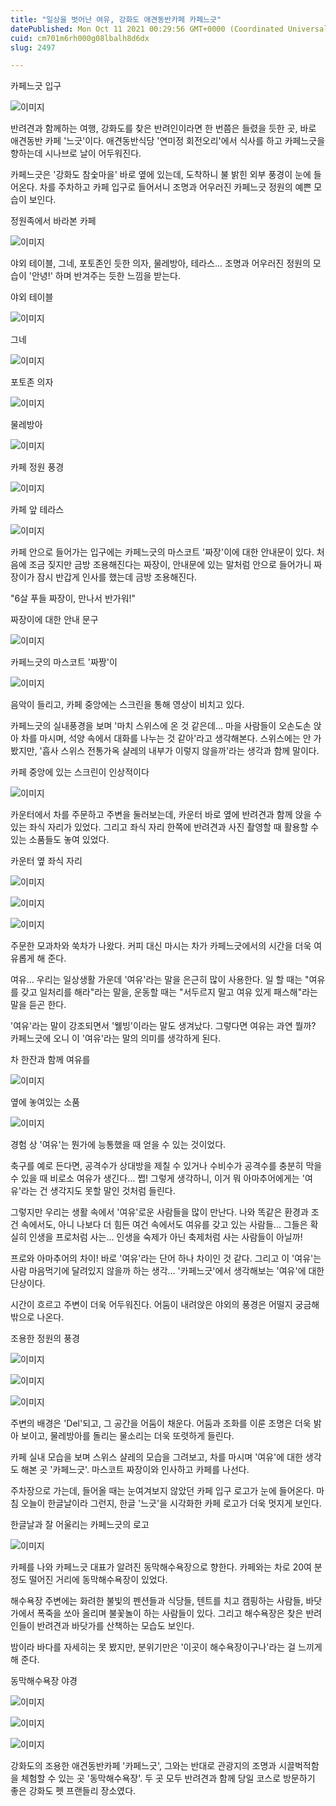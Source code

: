 ```yaml
---
title: "일상을 벗어난 여유, 강화도 애견동반카페 카페느긋"
datePublished: Mon Oct 11 2021 00:29:56 GMT+0000 (Coordinated Universal Time)
cuid: cm701m6rh000g08lbalh8d6dx
slug: 2497

---
```



카페느긋 입구

![이미지](https://cdn.hashnode.com/res/hashnode/image/upload/v1739251734234/4df296d7-97ae-42ab-98e8-2a0bacddb367.jpeg)

반려견과 함께하는 여행, 강화도를 찾은 반려인이라면 한 번쯤은 들렸을 듯한 곳, 바로 애견동반 카페 '느긋'이다. 애견동반식당 '연미정 회전오리'에서 식사를 하고 카페느긋을 향하는데 시나브로 날이 어두워진다.

카페느긋은 '강화도 참숯마을' 바로 옆에 있는데, 도착하니 불 밝힌 외부 풍경이 눈에 들어온다. 차를 주차하고 카페 입구로 들어서니 조명과 어우러진 카페느긋 정원의 예쁜 모습이 보인다.

정원족에서 바라본 카페

![이미지](https://cdn.hashnode.com/res/hashnode/image/upload/v1739251737566/dffd80a5-828a-4d16-96f4-a48f61c06281.jpeg)

야외 테이블, 그네, 포토존인 듯한 의자, 물레방아, 테라스... 조명과 어우러진 정원의 모습이 '안녕!' 하며 반겨주는 듯한 느낌을 받는다.

야외 테이블

![이미지](https://cdn.hashnode.com/res/hashnode/image/upload/v1739251740235/c5c69438-663c-4e8a-9fff-62885abbb6eb.jpeg)

그네

![이미지](https://cdn.hashnode.com/res/hashnode/image/upload/v1739251743891/12f386b2-d07a-4719-8821-043164d8856d.jpeg)

포토존 의자

![이미지](https://cdn.hashnode.com/res/hashnode/image/upload/v1739251747124/a2c0b367-17c2-46c2-9fb0-4f72dd213ccd.jpeg)

물레방아

![이미지](https://cdn.hashnode.com/res/hashnode/image/upload/v1739251750237/6f96425d-add4-4f7e-a9bf-f84deec21f0c.jpeg)

카페 정원 풍경

![이미지](https://cdn.hashnode.com/res/hashnode/image/upload/v1739251753409/8a972094-50f2-44d3-80dd-205fd97a89de.jpeg)

카페 앞 테라스

![이미지](https://cdn.hashnode.com/res/hashnode/image/upload/v1739251756157/f7848b94-1bf3-4d39-b891-0797d33883be.jpeg)

카페 안으로 들어가는 입구에는 카페느긋의 마스코트 '짜장'이에 대한 안내문이 있다. 처음에 조금 짖지만 금방 조용해진다는 짜장이, 안내문에 있는 말처럼 안으로 들어가니 짜장이가 잠시 반갑게 인사를 했는데 금방 조용해진다.

"6살 푸들 짜장이, 만나서 반가워!"

짜장이에 대한 안내 문구

![이미지](https://cdn.hashnode.com/res/hashnode/image/upload/v1739251758789/09d20988-07a2-4543-a6bb-3a29dfc97a70.jpeg)

카페느긋의 마스코트 '짜짱'이

![이미지](https://cdn.hashnode.com/res/hashnode/image/upload/v1739251761722/55c8889c-0a5f-4d69-94f1-58a44942f848.jpeg)

음악이 들리고, 카페 중앙에는 스크린을 통해 영상이 비치고 있다.

카페느긋의 실내풍경을 보며 '마치 스위스에 온 것 같은데... 마을 사람들이 오손도손 앉아 차를 마시며, 석양 속에서 대화를 나누는 것 같아'라고 생각해본다. 스위스에는 안 가봤지만, '흡사 스위스 전통가옥 샬레의 내부가 이렇지 않을까'라는 생각과 함께 말이다.

카페 중앙에 있는 스크린이 인상적이다

![이미지](https://cdn.hashnode.com/res/hashnode/image/upload/v1739251764774/1cc433b3-e111-4790-889c-388b41cd7256.jpeg)

카운터에서 차를 주문하고 주변을 둘러보는데, 카운터 바로 옆에 반려견과 함께 앉을 수 있는 좌식 자리가 있었다. 그리고 좌식 자리 한쪽에 반려견과 사진 촬영할 때 활용할 수 있는 소품들도 놓여 있었다.

카운터 옆 좌식 자리

![이미지](https://cdn.hashnode.com/res/hashnode/image/upload/v1739251767673/792af74a-fe3c-4a7c-bb2d-5638f04f3bd3.jpeg)

![이미지](https://cdn.hashnode.com/res/hashnode/image/upload/v1739251770266/4bbeea38-f551-4882-8d37-3b7c54114c99.jpeg)

![이미지](https://cdn.hashnode.com/res/hashnode/image/upload/v1739251773597/34352d16-40b6-4b4a-984e-7ffc51bd319e.jpeg)

주문한 모과차와 쑥차가 나왔다. 커피 대신 마시는 차가 카페느긋에서의 시간을 더욱 여유롭게 해 준다.

여유... 우리는 일상생활 가운데 '여유'라는 말을 은근히 많이 사용한다. 일 할 때는 "여유를 갖고 일처리를 해라"라는 말을, 운동할 때는 "서두르지 말고 여유 있게 패스해"라는 말을 듣곤 한다.

'여유'라는 말이 강조되면서 '웰빙'이라는 말도 생겨났다. 그렇다면 여유는 과연 뭘까? 카페느긋에 오니 이 '여유'라는 말의 의미를 생각하게 된다.

차 한잔과 함께 여유를

![이미지](https://cdn.hashnode.com/res/hashnode/image/upload/v1739251776278/6747a2c0-b3d1-4b24-9442-c54cd6a740b3.jpeg)

옆에 놓여있는 소품

![이미지](https://cdn.hashnode.com/res/hashnode/image/upload/v1739251778950/51f2f919-7aa0-4c3c-ba22-73f4fe9c825b.jpeg)

경험 상 '여유'는 뭔가에 능통했을 때 얻을 수 있는 것이었다.

축구를 예로 든다면, 공격수가 상대방을 제칠 수 있거나 수비수가 공격수를 충분히 막을 수 있을 때 비로소 여유가 생긴다... 쩝! 그렇게 생각하니, 이거 뭐 아마추어에게는 '여유'라는 건 생각지도 못할 말인 것처럼 들린다.

그렇지만 우리는 생활 속에서 '여유'로운 사람들을 많이 만난다. 나와 똑같은 환경과 조건 속에서도, 아니 나보다 더 힘든 여건 속에서도 여유를 갖고 있는 사람들... 그들은 확실히 인생을 프로처럼 사는... 인생을 숙제가 아닌 축제처럼 사는 사람들이 아닐까!

프로와 아마추어의 차이! 바로 '여유'라는 단어 하나 차이인 것 같다. 그리고 이 '여유'는 사람 마음먹기에 달려있지 않을까 하는 생각... '카페느긋'에서 생각해보는 '여유'에 대한 단상이다.

시간이 흐르고 주변이 더욱 어두워진다. 어둠이 내려앉은 야외의 풍경은 어떨지 궁금해 밖으로 나온다.

조용한 정원의 풍경

![이미지](https://cdn.hashnode.com/res/hashnode/image/upload/v1739251781792/272e7dde-87c3-4a74-aab0-786f610134ac.jpeg)

![이미지](https://cdn.hashnode.com/res/hashnode/image/upload/v1739251784970/5e2f19b3-cfd3-4fb1-afb3-27f26d67d136.jpeg)

![이미지](https://cdn.hashnode.com/res/hashnode/image/upload/v1739251788132/4691aebc-13cd-444e-bb07-11cccf3fe3c5.jpeg)

주변의 배경은 'Del'되고, 그 공간을 어둠이 채운다. 어둠과 조화를 이룬 조명은 더욱 밝아 보이고, 물레방아를 돌리는 물소리는 더욱 또렷하게 들린다.

카페 실내 모습을 보며 스위스 샬레의 모습을 그려보고, 차를 마시며 '여유'에 대한 생각도 해본 곳 '카페느긋'. 마스코트 짜장이와 인사하고 카페를 나선다.

주차장으로 가는데, 들어올 때는 눈여겨보지 않았던 카페 입구 로고가 눈에 들어온다. 마침 오늘이 한글날이라 그런지, 한글 '느긋'을 시각화한 카페 로고가 더욱 멋지게 보인다.

한글날과 잘 어울리는 카페느긋의 로고

![이미지](https://cdn.hashnode.com/res/hashnode/image/upload/v1739251791103/93f93f88-c4b2-4f62-99d1-7fe5eaa8c27c.jpeg)

카페를 나와 카페느긋 대표가 알려진 동막해수욕장으로 향한다. 카페와는 차로 20여 분 정도 떨어진 거리에 동막해수욕장이 있었다.

해수욕장 주변에는 화려한 불빛의 펜션들과 식당들, 텐트를 치고 캠핑하는 사람들, 바닷가에서 폭죽을 쏘아 올리며 불꽃놀이 하는 사람들이 있다. 그리고 해수욕장은 찾은 반려인들이 반려견과 바닷가를 산책하는 모습도 보인다.

밤이라 바다를 자세히는 못 봤지만, 분위기만은 '이곳이 해수욕장이구나'라는 걸 느끼게 해 준다.

동막해수욕장 야경

![이미지](https://cdn.hashnode.com/res/hashnode/image/upload/v1739251793942/07143e67-cfa3-40d7-9d32-0adebd97f137.jpeg)

![이미지](https://cdn.hashnode.com/res/hashnode/image/upload/v1739251796467/ab338cf8-be8e-430c-9ebf-d4f79cecfb03.jpeg)

![이미지](https://cdn.hashnode.com/res/hashnode/image/upload/v1739251799398/95d222b1-82ec-4c78-b6f5-e079e30d0c64.jpeg)

강화도의 조용한 애견동반카페 '카페느긋', 그와는 반대로 관광지의 조명과 시끌벅적함을 체험할 수 있는 곳 '동막해수욕장'. 두 곳 모두 반려견과 함께 당일 코스로 방문하기 좋은 강화도 펫 프랜들리 장소였다.